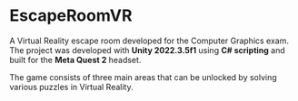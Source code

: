 # EscapeRoomVR
A Virtual Reality escape room developed for the Computer Graphics exam. The project was developed with **Unity 2022.3.5f1** using **C# scripting** and built for the **Meta Quest 2** headset. 

The game consists of three main areas that can be unlocked by solving various puzzles in Virtual Reality.
